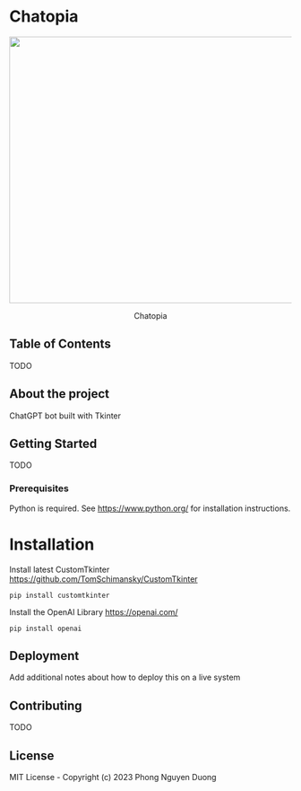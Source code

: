 # Chatopia
<p align="center">
  <img src="https://www.weetechsolution.com/wp-content/uploads/2022/12/OpenAI-ChatGPT-1.png" width="848" height=475" />
  <p align="center">Chatopia</p>
</p>

## Table of Contents

TODO

## About the project

ChatGPT bot built with Tkinter

## Getting Started

TODO

### Prerequisites

Python is required. See https://www.python.org/ for installation instructions.

# Installation
Install latest CustomTkinter https://github.com/TomSchimansky/CustomTkinter
```
pip install customtkinter
```
Install the OpenAI Library https://openai.com/
```
pip install openai
```
## Deployment

Add additional notes about how to deploy this on a live system

## Contributing

TODO

## License

MIT License - Copyright (c) 2023 Phong Nguyen Duong